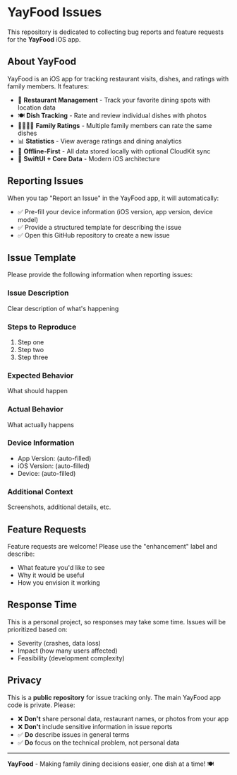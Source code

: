 # YayFood Issues

This repository is dedicated to collecting bug reports and feature requests for the **YayFood** iOS app.

## About YayFood

YayFood is an iOS app for tracking restaurant visits, dishes, and ratings with family members. It features:

- 🏪 **Restaurant Management** - Track your favorite dining spots with location data
- 🍽️ **Dish Tracking** - Rate and review individual dishes with photos
- 👨‍👩‍👧‍👦 **Family Ratings** - Multiple family members can rate the same dishes
- 📊 **Statistics** - View average ratings and dining analytics
- 📱 **Offline-First** - All data stored locally with optional CloudKit sync
- 🎨 **SwiftUI + Core Data** - Modern iOS architecture

## Reporting Issues

When you tap "Report an Issue" in the YayFood app, it will automatically:
- ✅ Pre-fill your device information (iOS version, app version, device model)
- ✅ Provide a structured template for describing the issue
- ✅ Open this GitHub repository to create a new issue

## Issue Template

Please provide the following information when reporting issues:

### Issue Description
Clear description of what's happening

### Steps to Reproduce
1. Step one
2. Step two
3. Step three

### Expected Behavior
What should happen

### Actual Behavior
What actually happens

### Device Information
- App Version: (auto-filled)
- iOS Version: (auto-filled)
- Device: (auto-filled)

### Additional Context
Screenshots, additional details, etc.

## Feature Requests

Feature requests are welcome! Please use the "enhancement" label and describe:
- What feature you'd like to see
- Why it would be useful
- How you envision it working

## Response Time

This is a personal project, so responses may take some time. Issues will be prioritized based on:
- Severity (crashes, data loss)
- Impact (how many users affected)
- Feasibility (development complexity)

## Privacy

This is a **public repository** for issue tracking only. The main YayFood app code is private. Please:
- ❌ **Don't** share personal data, restaurant names, or photos from your app
- ❌ **Don't** include sensitive information in issue reports
- ✅ **Do** describe issues in general terms
- ✅ **Do** focus on the technical problem, not personal data

---

**YayFood** - Making family dining decisions easier, one dish at a time! 🍽️
